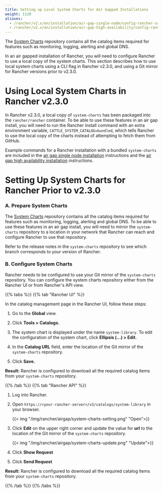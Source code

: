 ```yaml
---
title: Setting up Local System Charts for Air Gapped Installations
weight: 1120
aliases:
  - /rancher/v2.x/en/installation/air-gap-single-node/config-rancher-system-charts/_index.md
  - /rancher/v2.x/en/installation/air-gap-high-availability/config-rancher-system-charts/_index.md
---
```


The [System Charts](https://github.com/rancher/system-charts) repository contains all the catalog items required for features such as monitoring, logging, alerting and global DNS.

In an air gapped installation of Rancher, you will need to configure Rancher to use a local copy of the system charts. This section describes how to use local system charts using a CLI flag in Rancher v2.3.0, and using a Git mirror for Rancher versions prior to v2.3.0.

# Using Local System Charts in Rancher v2.3.0

In Rancher v2.3.0, a local copy of `system-charts` has been packaged into the `rancher/rancher` container. To be able to use these features in an air gap install, you will need to run the Rancher install command with an extra environment variable, `CATTLE_SYSTEM_CATALOG=bundled`, which tells Rancher to use the local copy of the charts instead of attempting to fetch them from GitHub.

Example commands for a Rancher installation with a bundled `system-charts` are included in the [air gap single node installation]({{<baseurl>}}/rancher/v2.x/en/installation/air-gap-single-node/install-rancher) instructions and the [air gap high availability installation]({{<baseurl>}}/rancher/v2.x/en/installation/air-gap-high-availability/install-rancher/#c-install-rancher) instructions.

# Setting Up System Charts for Rancher Prior to v2.3.0

### A. Prepare System Charts

The [System Charts](https://github.com/rancher/system-charts) repository contains all the catalog items required for features such as monitoring, logging, alerting and global DNS. To be able to use these features in an air gap install, you will need to mirror the `system-charts` repository to a location in your network that Rancher can reach and configure Rancher to use that repository.

Refer to the release notes in the `system-charts` repository to see which branch corresponds to your version of Rancher.

### B. Configure System Charts

Rancher needs to be configured to use your Git mirror of the `system-charts` repository. You can configure the system charts repository either from the Rancher UI or from Rancher's API view.

{{% tabs %}}
{{% tab "Rancher UI" %}}

In the catalog management page in the Rancher UI, follow these steps:

1. Go to the **Global** view.

1. Click **Tools > Catalogs.**

1. The system chart is displayed under the name `system-library`. To edit the configuration of the system chart, click **Ellipsis (...) > Edit.**

1. In the **Catalog URL** field, enter the location of the Git mirror of the `system-charts` repository.

1. Click **Save.**

**Result:** Rancher is configured to download all the required catalog items from your `system-charts` repository.

{{% /tab %}}
{{% tab "Rancher API" %}}

1. Log into Rancher.

1. Open `https://<your-rancher-server>/v3/catalogs/system-library` in your browser.

   {{< img "/img/rancher/airgap/system-charts-setting.png" "Open">}}

1. Click **Edit** on the upper right corner and update the value for **url** to the location of the Git mirror of the `system-charts` repository.

   {{< img "/img/rancher/airgap/system-charts-update.png" "Update">}}

1. Click **Show Request**

1. Click **Send Request**

**Result:** Rancher is configured to download all the required catalog items from your `system-charts` repository.

{{% /tab %}}
{{% /tabs %}}
